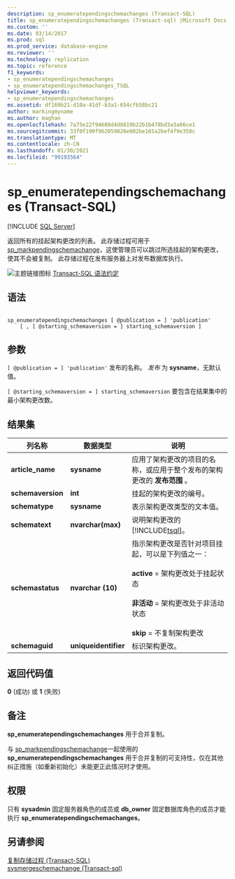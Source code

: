 ```yaml
---
description: sp_enumeratependingschemachanges (Transact-SQL)
title: sp_enumeratependingschemachanges (Transact-sql) |Microsoft Docs
ms.custom: ''
ms.date: 03/14/2017
ms.prod: sql
ms.prod_service: database-engine
ms.reviewer: ''
ms.technology: replication
ms.topic: reference
f1_keywords:
- sp_enumeratependingschemachanges
- sp_enumeratependingschemachanges_TSQL
helpviewer_keywords:
- sp_enumeratependingschemachanges
ms.assetid: df169b21-d10a-41df-b3a1-654cfb58bc21
author: markingmyname
ms.author: maghan
ms.openlocfilehash: 7a75e22f94688d4d8819b22b1b478bd3a3a66ce1
ms.sourcegitcommit: 33f0f190f962059826e002be165a2bef4f9e350c
ms.translationtype: MT
ms.contentlocale: zh-CN
ms.lasthandoff: 01/30/2021
ms.locfileid: "99193564"
---
```

# <a name="sp_enumeratependingschemachanges-transact-sql"></a>sp_enumeratependingschemachanges (Transact-SQL)
[!INCLUDE [SQL Server](../../includes/applies-to-version/sqlserver.md)]

  返回所有的挂起架构更改的列表。 此存储过程可用于 [sp_markpendingschemachange](../../relational-databases/system-stored-procedures/sp-markpendingschemachange-transact-sql.md)，这使管理员可以跳过所选挂起的架构更改，使其不会被复制。 此存储过程在发布服务器上对发布数据库执行。  
  
 ![主题链接图标](../../database-engine/configure-windows/media/topic-link.gif "“主题链接”图标") [Transact-SQL 语法约定](../../t-sql/language-elements/transact-sql-syntax-conventions-transact-sql.md)  
  
## <a name="syntax"></a>语法  
  
```  
  
sp_enumeratependingschemachanges [ @publication = ] 'publication'   
    [ , [ @starting_schemaversion = ] starting_schemaversion ]  
```  
  
## <a name="arguments"></a>参数  
`[ @publication = ] 'publication'` 发布的名称。 *发布* 为 **sysname**，无默认值。  
  
`[ @starting_schemaversion = ] starting_schemaversion` 要包含在结果集中的最小架构更改数。  
  
## <a name="result-set"></a>结果集  
  
|列名称|数据类型|说明|  
|-----------------|---------------|-----------------|  
|**article_name**|**sysname**|应用了架构更改的项目的名称，或应用于整个发布的架构更改的 **发布范围** 。|  
|**schemaversion**|**int**|挂起的架构更改的编号。|  
|**schematype**|**sysname**|表示架构更改类型的文本值。|  
|**schematext**|**nvarchar(max)**|说明架构更改的 [!INCLUDE[tsql](../../includes/tsql-md.md)]。|  
|**schemastatus**|**nvarchar (10)**|指示架构更改是否针对项目挂起，可以是下列值之一：<br /><br /> **active** = 架构更改处于挂起状态<br /><br /> **非活动** = 架构更改处于非活动状态<br /><br /> **skip** = 不复制架构更改|  
|**schemaguid**|**uniqueidentifier**|标识架构更改。|  
  
## <a name="return-code-values"></a>返回代码值  
 **0** (成功) 或 **1** (失败)   
  
## <a name="remarks"></a>备注  
 **sp_enumeratependingschemachanges** 用于合并复制。  
  
 与 [sp_markpendingschemachange](../../relational-databases/system-stored-procedures/sp-markpendingschemachange-transact-sql.md)一起使用的 **sp_enumeratependingschemachanges** 用于合并复制的可支持性，仅在其他纠正措施（如重新初始化）未能更正此情况时才使用。  
  
## <a name="permissions"></a>权限  
 只有 **sysadmin** 固定服务器角色的成员或 **db_owner** 固定数据库角色的成员才能执行 **sp_enumeratependingschemachanges**。  
  
## <a name="see-also"></a>另请参阅  
 [复制存储过程 &#40;Transact-SQL&#41;](../../relational-databases/system-stored-procedures/replication-stored-procedures-transact-sql.md)   
 [sysmergeschemachange &#40;Transact-sql&#41;](../../relational-databases/system-tables/sysmergeschemachange-transact-sql.md)  
  
  
